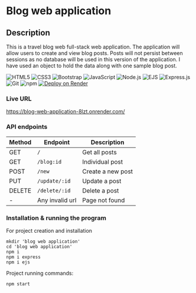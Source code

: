 # Blog web application

## Description

This is a travel blog web full-stack web application. The application will allow users to create and view blog posts. Posts will not persist between sessions as no database will be used in this version of the application. I have used an object to hold the data along with one sample blog post.

![HTML5](https://img.shields.io/badge/HTML5-e34c26?style=for-the-badge&logo=html5&logoColor=white)
![CSS3](https://img.shields.io/badge/CSS3-264de4?style=for-the-badge&logo=css3&logoColor=white)
![Bootstrap](https://img.shields.io/badge/Bootstrap-7952B3?style=for-the-badge&logo=bootstrap&logoColor=white)
![JavaScript](https://img.shields.io/badge/JavaScript-f7df1e?style=for-the-badge&logo=javascript&logoColor=black)
![Node.js](https://img.shields.io/badge/Node.js-339933?style=for-the-badge&logo=node.js&logoColor=white)
![EJS](https://img.shields.io/badge/EJS-323330?style=for-the-badge&logo=ejs&logoColor=white)
![Express.js](https://img.shields.io/badge/Express.js-000000?style=for-the-badge&logo=express&logoColor=white)
![Git](https://img.shields.io/badge/Git-F05032?style=for-the-badge&logo=git&logoColor=white)
![npm](https://img.shields.io/badge/npm-CB3837?style=for-the-badge&logo=npm&logoColor=white)
[![Deploy on Render](https://img.shields.io/badge/Deployed%20on-Render-00979D?style=for-the-badge&logo=render&logoColor=white)](https://your-app.onrender.com)


### Live URL
https://blog-web-application-8lzt.onrender.com/

### API endpoints

| Method | Endpoint         | Description         |
|--------|------------------|---------------------|
| GET    | `/`              | Get all posts       |
| GET    | `/blog:id`       | Individual post     |
| POST   | `/new`           | Create a new post   |
| PUT    | `/update/:id`    | Update a post       |
| DELETE | `/delete/:id`    | Delete a post       |
|   -    | Any invalid url  | Page not found      |


### Installation & running the program

For project creation and installation

```
mkdir 'blog web application'
cd 'blog web application'
npm i
npm i express
npm i ejs
```

Project running commands:
```
npm start
```
